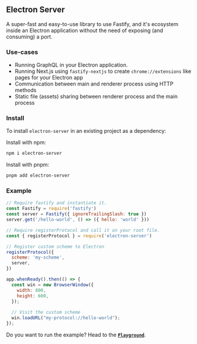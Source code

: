 ## Electron Server

A super-fast and easy-to-use library to use Fastify, and it's ecosystem inside an Electron application without the need of exposing (and consuming) a port.

### Use-cases

- Running GraphQL in your Electron application.
- Running Next.js using `fastify-nextjs` to create `chrome://extensions` like pages for your Electron app
- Communication between main and renderer process using HTTP methods
- Static file (assets) sharing between renderer process and the main process


### Install

To install `electron-server` in an existing project as a dependency:

Install with npm:
```sh
npm i electron-server
```
Install with pnpm:
```sh
pnpm add electron-server
```

### Example

```js
// Require fastify and instantiate it.
const Fastify = require('fastify')
const server = Fastify({ ignoreTrailingSlash: true })
server.get('/hello-world', () => ({ hello: 'world' }))

// Require registerProtocol and call it on your root file.
const { registerProtocol } = require('electron-server')

// Register custom scheme to Electron
registerProtocol({
  scheme: 'my-scheme',
  server,
})

app.whenReady().then(() => {
  const win = new BrowserWindow({
    width: 800,
    height: 600,
  });
  
  // Visit the custom scheme
  win.loadURL("my-protocol://hello-world");
});
```

Do you want to run the example? Head to the <a
href="./test/playground.js"><code><b>Playground</b></code></a>.
